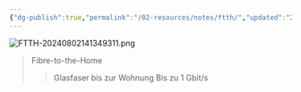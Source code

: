 ```yaml
---
{"dg-publish":true,"permalink":"/02-resources/notes/ftth/","updated":"2024-08-02T14:14:17.000+02:00"}
---
```


![FTTH-20240802141349311.png](/img/user/02%20-%20RESOURCES/Files/IMG/FTTH-20240802141349311.png)
>Fibre-to-the-Home
>>Glasfaser bis zur Wohnung
>>Bis zu 1 Gbit/s